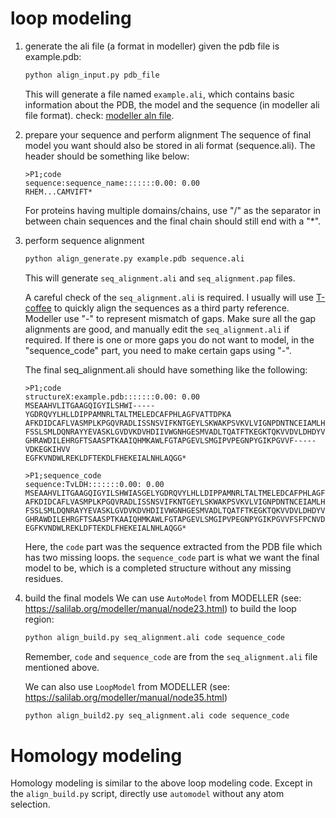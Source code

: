 # loop modeling
1. generate the ali file (a format in modeller)
    given the pdb file is example.pdb:
    ```python
    python align_input.py pdb_file
    ```
    This will generate a file named ```example.ali```, which contains basic information about the PDB, the model and the sequence (in modeller ali file format). check: [modeller aln file](https://salilab.org/modeller/tutorial/basic.html).

2. prepare your sequence and perform alignment
    The sequence of final model you want should also be stored in ali format (sequence.ali). The header should be something like below:
    ```
    >P1;code
    sequence:sequence_name:::::::0.00: 0.00
    RHEM...CAMVIFT*
    ```
    For proteins having multiple domains/chains, use "/" as the separator in between chain sequences and the final chain should still end with a "*".

3. perform sequence alignment
    ```python 
    python align_generate.py example.pdb sequence.ali
    ```
    This will generate ```seq_alignment.ali``` and ```seq_alignment.pap``` files.

    A careful check of the ```seq_alignment.ali``` is required. I usually will use [T-coffee](https://tcoffee.crg.eu/) to quickly align the sequences as a third party reference. Modeller use "-" to represent mismatch of gaps. Make sure all the gap alignments are good, and manually edit the ```seq_alignment.ali``` if required.
    If there is one or more gaps you do not want to model, in the "sequence_code" part, you need to make certain gaps using "-".

    The final seq_alignment.ali should have something like the following:

    ```
    >P1;code
    structureX:example.pdb:::::::0.00: 0.00
    MSEAAHVLITGAAGQIGYILSHWI-----YGDRQVYLHLLDIPPAMNRLTALTMELEDCAFPHLAGFVATTDPKA
    AFKDIDCAFLVASMPLKPGQVRADLISSNSVIFKNTGEYLSKWAKPSVKVLVIGNPDNTNCEIAMLHAKNLKPEN
    FSSLSMLDQNRAYYEVASKLGVDVKDVHDIIVWGNHGESMVADLTQATFTKEGKTQKVVDVLDHDYVFDTFFKKI
    GHRAWDILEHRGFTSAASPTKAAIQHMKAWLFGTAPGEVLSMGIPVPEGNPYGIKPGVVF-----VDKEGKIHVV
    EGFKVNDWLREKLDFTEKDLFHEKEIALNHLAQGG*

    >P1;sequence_code
    sequence:TvLDH:::::::0.00: 0.00
    MSEAAHVLITGAAGQIGYILSHWIASGELYGDRQVYLHLLDIPPAMNRLTALTMELEDCAFPHLAGFVATTDPKA
    AFKDIDCAFLVASMPLKPGQVRADLISSNSVIFKNTGEYLSKWAKPSVKVLVIGNPDNTNCEIAMLHAKNLKPEN
    FSSLSMLDQNRAYYEVASKLGVDVKDVHDIIVWGNHGESMVADLTQATFTKEGKTQKVVDVLDHDYVFDTFFKKI
    GHRAWDILEHRGFTSAASPTKAAIQHMKAWLFGTAPGEVLSMGIPVPEGNPYGIKPGVVFSFPCNVDKEGKIHVV
    EGFKVNDWLREKLDFTEKDLFHEKEIALNHLAQGG*
    ```
    Here, the ```code``` part was the sequence extracted from the PDB file which has two missing loops. the ```sequence_code``` part is what we want the final model to be, which is a completed structure without any missing residues.

4. build the final models
    We can use ```AutoModel``` from MODELLER (see: https://salilab.org/modeller/manual/node23.html) to build the loop region:
    ```python
    python align_build.py seq_alignment.ali code sequence_code
    ```
    Remember, ```code``` and ```sequence_code``` are from the ```seq_alignment.ali``` file mentioned above.

    We can also use ```LoopModel``` from MODELLER (see: https://salilab.org/modeller/manual/node35.html)
    ```python
    python align_build2.py seq_alignment.ali code sequence_code

    ```

# Homology modeling
Homology modeling is similar to the above loop modeling code. Except in the ```align_build.py``` script, directly use ```automodel``` without any atom selection.
